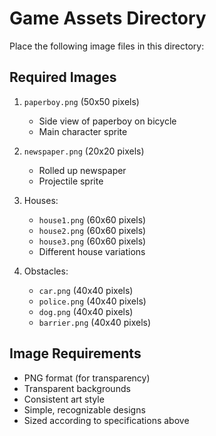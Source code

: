# Game Assets Directory

Place the following image files in this directory:

## Required Images

1. `paperboy.png` (50x50 pixels)
   - Side view of paperboy on bicycle
   - Main character sprite

2. `newspaper.png` (20x20 pixels)
   - Rolled up newspaper
   - Projectile sprite

3. Houses:
   - `house1.png` (60x60 pixels)
   - `house2.png` (60x60 pixels)
   - `house3.png` (60x60 pixels)
   - Different house variations

4. Obstacles:
   - `car.png` (40x40 pixels)
   - `police.png` (40x40 pixels)
   - `dog.png` (40x40 pixels)
   - `barrier.png` (40x40 pixels)

## Image Requirements
- PNG format (for transparency)
- Transparent backgrounds
- Consistent art style
- Simple, recognizable designs
- Sized according to specifications above
